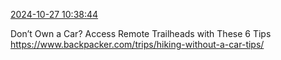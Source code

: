 [2024-10-27 10:38:44](https://mstdn.social/@hill_wanderer/113378952800132471)

Don’t Own a Car? Access Remote Trailheads with These 6 Tips <a href="https://www.backpacker.com/trips/hiking-without-a-car-tips/" target="_blank" rel="nofollow noopener noreferrer" translate="no">https://www.backpacker.com/trips/hiking-without-a-car-tips/</a>
